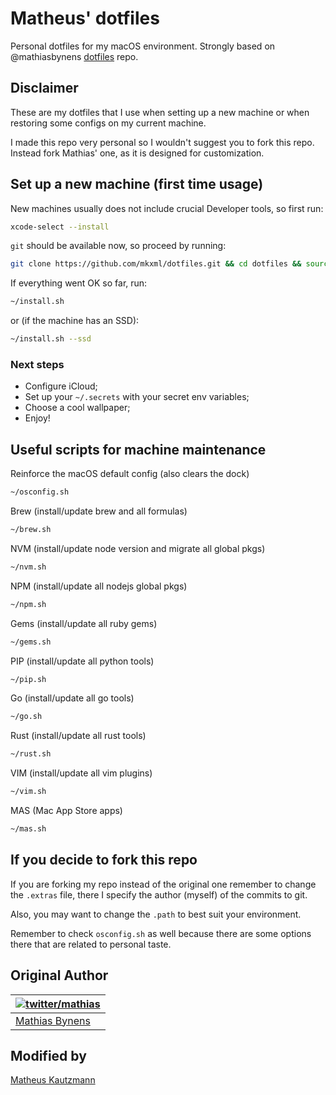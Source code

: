 # Matheus' dotfiles

Personal dotfiles for my macOS environment. Strongly based on @mathiasbynens [dotfiles](https://github.com/mathiasbynens/dotfiles) repo.

## Disclaimer

These are my dotfiles that I use when setting up a new machine or when restoring some configs on my current machine.

I made this repo very personal so I wouldn't suggest you to fork this repo. Instead fork Mathias' one, as it is designed for customization.

## Set up a new machine (first time usage)

New machines usually does not include crucial Developer tools, so first run:

```bash
xcode-select --install
```

`git` should be available now, so proceed by running:

```bash
git clone https://github.com/mkxml/dotfiles.git && cd dotfiles && source bootstrap.sh
```

If everything went OK so far, run:

```bash
~/install.sh
```

or (if the machine has an SSD):

```bash
~/install.sh --ssd
```

### Next steps

- Configure iCloud;
- Set up your `~/.secrets` with your secret env variables;
- Choose a cool wallpaper;
- Enjoy!

## Useful scripts for machine maintenance

Reinforce the macOS default config (also clears the dock)

```bash
~/osconfig.sh
```

Brew (install/update brew and all formulas)

```bash
~/brew.sh
```

NVM (install/update node version and migrate all global pkgs)

```bash
~/nvm.sh
```

NPM (install/update all nodejs global pkgs)

```bash
~/npm.sh
```

Gems (install/update all ruby gems)

```bash
~/gems.sh
```

PIP (install/update all python tools)

```bash
~/pip.sh
```

Go (install/update all go tools)

```bash
~/go.sh
```

Rust (install/update all rust tools)

```bash
~/rust.sh
```

VIM (install/update all vim plugins)

```bash
~/vim.sh
```

MAS (Mac App Store apps)

```bash
~/mas.sh
```

## If you decide to fork this repo

If you are forking my repo instead of the original one remember to change the `.extras` file, there I specify the author (myself) of the commits to git.

Also, you may want to change the `.path` to best suit your environment.

Remember to check `osconfig.sh` as well because there are some options there that are related to personal taste.

## Original Author

| [![twitter/mathias](http://gravatar.com/avatar/24e08a9ea84deb17ae121074d0f17125?s=70)](http://twitter.com/mathias "Follow @mathias on Twitter") |
|---|
| [Mathias Bynens](https://mathiasbynens.be/) |

## Modified by

[Matheus Kautzmann](https://github.com/mkxml)
